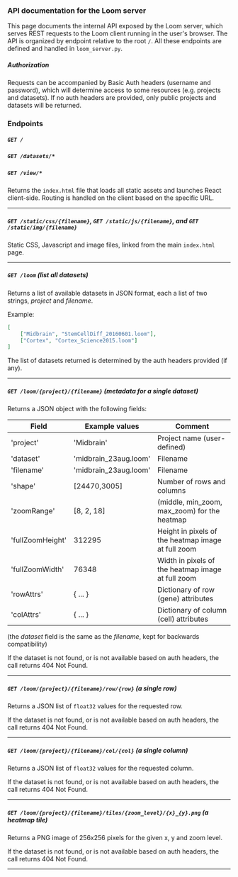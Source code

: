 ### API documentation for the Loom server

This page documents the internal API exposed by the Loom server, which serves REST requests to the Loom 
client running in the user's browser. The API is organized by endpoint relative to the root ```/```. All 
these endpoints are defined and handled in ```loom_server.py```.

##### Authorization

Requests can be accompanied by Basic Auth headers (username and password), which
will determine access to some resources (e.g. projects and datasets). If no auth
headers are provided, only public projects and datasets will be returned.

### Endpoints

##### ```GET /```
##### ```GET /datasets/*```
##### ```GET /view/*```

Returns the ```index.html``` file that loads all static assets and launches React client-side. Routing
is handled on the client based on the specific URL.
<hr/>

##### ```GET /static/css/{filename}```, ```GET /static/js/{filename}```, and ```GET /static/img/{filename}```

Static CSS, Javascript and image files, linked from the main ```index.html``` page.
<hr/>

##### ```GET /loom``` (list all datasets)

Returns a list of available datasets in JSON format, each a list of two strings,
*project* and *filename*. 

Example:

```json
[
    ["Midbrain", "StemCellDiff_20160601.loom"],
    ["Cortex", "Cortex_Science2015.loom"]
]
```

The list of datasets returned is determined by the auth headers provided (if any).
<hr/>


##### ```GET /loom/{project}/{filename}``` (metadata for a single dataset)

Returns a JSON object with the following fields:

| Field            | Example values     |Comment |
|------------------|--------------------|--------|
| 'project'        | 'Midbrain'         |Project name (user-defined)|
| 'dataset'        | 'midbrain_23aug.loom'   |Filename|
| 'filename'        | 'midbrain_23aug.loom'   |Filename|
| 'shape'          | [24470,3005]       |Number of rows and columns|
| 'zoomRange'      | [8, 2, 18]         |(middle, min_zoom, max_zoom) for the heatmap|
| 'fullZoomHeight' | 312295             |Height in pixels of the heatmap image at full zoom|
| 'fullZoomWidth'  | 76348              |Width in pixels of the heatmap image at full zoom|
| 'rowAttrs'       | { ... }            |Dictionary of row (gene) attributes|
| 'colAttrs'       | { ... }            |Dictionary of column (cell) attributes|

(the *dataset* field is the same as the *filename*, kept for backwards compatibility)

If the dataset is not found, or is not available based on auth headers, the call
returns 404 Not Found.
<hr/>

##### ```GET /loom/{project}/{filename}/row/{row}``` (a single row)

Returns a JSON list of `float32` values for the requested row.

If the dataset is not found, or is not available based on auth headers, the call
returns 404 Not Found.
<hr/>

##### ```GET /loom/{project}/{filename}/col/{col}``` (a single column)

Returns a JSON list of `float32` values for the requested column.

If the dataset is not found, or is not available based on auth headers, the call
returns 404 Not Found.
<hr/>

##### ```GET /loom/{project}/{filename}/tiles/{zoom_level}/{x}_{y}.png``` (a heatmap tile)

Returns a PNG image of 256x256 pixels for the given x, y and zoom level.

If the dataset is not found, or is not available based on auth headers, the call
returns 404 Not Found.
<hr/>
